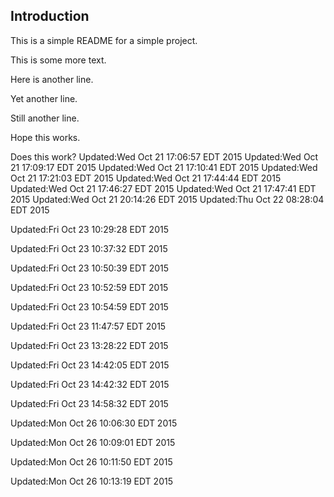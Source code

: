 ## Introduction

This is a simple README for a simple project.

This is some more text.

Here is another line.

Yet another line.

Still another line.

Hope this works.

Does this work?
Updated:Wed Oct 21 17:06:57 EDT 2015
Updated:Wed Oct 21 17:09:17 EDT 2015
Updated:Wed Oct 21 17:10:41 EDT 2015
Updated:Wed Oct 21 17:21:03 EDT 2015
Updated:Wed Oct 21 17:44:44 EDT 2015
Updated:Wed Oct 21 17:46:27 EDT 2015
Updated:Wed Oct 21 17:47:41 EDT 2015
Updated:Wed Oct 21 20:14:26 EDT 2015
Updated:Thu Oct 22 08:28:04 EDT 2015

Updated:Fri Oct 23 10:29:28 EDT 2015

Updated:Fri Oct 23 10:37:32 EDT 2015

Updated:Fri Oct 23 10:50:39 EDT 2015

Updated:Fri Oct 23 10:52:59 EDT 2015

Updated:Fri Oct 23 10:54:59 EDT 2015

Updated:Fri Oct 23 11:47:57 EDT 2015

Updated:Fri Oct 23 13:28:22 EDT 2015

Updated:Fri Oct 23 14:42:05 EDT 2015

Updated:Fri Oct 23 14:42:32 EDT 2015

Updated:Fri Oct 23 14:58:32 EDT 2015

Updated:Mon Oct 26 10:06:30 EDT 2015

Updated:Mon Oct 26 10:09:01 EDT 2015

Updated:Mon Oct 26 10:11:50 EDT 2015

Updated:Mon Oct 26 10:13:19 EDT 2015

